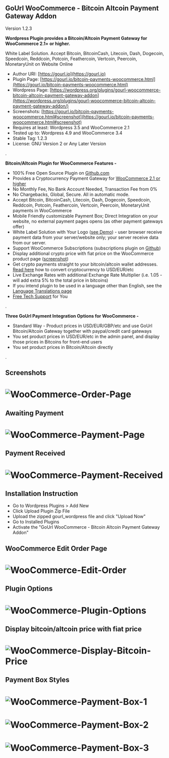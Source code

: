 
GoUrl WooCommerce - Bitcoin Altcoin Payment Gateway Addon
-----------------------------------------------------------

Version 1.2.3

**Wordpress Plugin provides a Bitcoin/Altcoin Payment Gateway for WooCommerce 2.1+ or higher.**

White Label Solution. Accept Bitcoin, BitcoinCash, Litecoin, Dash, Dogecoin, Speedcoin, Reddcoin, Potcoin, Feathercoin, Vertcoin, Peercoin, MonetaryUnit on Website Online

* Author URI: [https://gourl.io](https://gourl.io)
* Plugin Page: [https://gourl.io/bitcoin-payments-woocommerce.html](https://gourl.io/bitcoin-payments-woocommerce.html)
* Wordpress Page: [https://wordpress.org/plugins/gourl-woocommerce-bitcoin-altcoin-payment-gateway-addon](https://wordpress.org/plugins/gourl-woocommerce-bitcoin-altcoin-payment-gateway-addon/)
* Screenshots: [https://gourl.io/bitcoin-payments-woocommerce.html#screenshot](https://gourl.io/bitcoin-payments-woocommerce.html#screenshot)
* Requires at least: Wordpress 3.5 and WooCommerce 2.1
* Tested up to: Wordpress 4.9 and WooCommerce 3.4   
* Stable Tag: 1.2.3
* License: GNU Version 2 or Any Later Version

.



**Bitcoin/Altcoin Plugin for WooCommerce Features -**

* 100% Free Open Source Plugin on [Github.com](https://github.com/cryptoapi/Bitcoin-Payments-Woocommerce)
* Provides a Cryptocurrency Payment Gateway for [WooCommerce 2.1 or higher](https://wordpress.org/plugins/woocommerce/)
* No Monthly Fee, No Bank Account Needed, Transaction Fee from 0%
* No Chargebacks, Global, Secure. All in automatic mode.
* Accept Bitcoin, BitcoinCash, Litecoin, Dash, Dogecoin, Speedcoin, Reddcoin, Potcoin, Feathercoin, Vertcoin, Peercoin, MonetaryUnit payments in WooCommerce
* Mobile Friendly customizable Payment Box; Direct Integration on your website, no external payment pages opens (as other payment gateways offer)
* White Label Solution with Your Logo ([see Demo](https://gourl.io/lib/examples/box_only.php)) - user browser receive payment data from your server/website only; your server receive data from our server. 
* Support WooCommerce Subscriptions (subscriptions plugin on [Github](https://github.com/wp-premium/woocommerce-subscriptions))
* Display additional crypto price with fiat price on the WooCommerce product page ([screenshot](https://gourl.io/images/woocommerce/screenshot-8.png))
* Get crypto payments straight to your bitcoin/altcoin wallet addresses. [Read here](https://gourl.io/#usd) how to convert cryptocurrency to USD/EUR/etc
* Live Exchange Rates with additional Exchange Rate Multiplier (i.e. 1.05 - will add extra 5% to the total price in bitcoins)
* If you intend plugin to be used in a language other than English, see the [Language Translations page](https://gourl.io/languages.html)
* [Free Tech Support](https://gourl.io/view/contact/Contact_Us.html) for You



.

**Three GoUrl Payment Integration Options for WooCommerce -**

* Standard Way - Product prices in USD/EUR/GBP/etc and use GoUrl Bitcoin/Altcoin Gateway together with paypal/credit card gateways
* You set product prices in USD/EUR/etc in the admin panel, and display those prices in Bitcoins for front-end users
* You set product prices in Bitcoin/Altcoin directly

.


Screenshots
----------------


# ![WooCommerce-Order-Page](https://gourl.io/images/woocommerce/screenshot-2.png)


Awaiting Payment
----------------
# ![WooCommerce-Payment-Page](https://gourl.io/images/woocommerce/screenshot-3.png)


Payment Received
----------------
# ![WooCommerce-Payment-Received](https://gourl.io/images/woocommerce/screenshot-4.png)


Installation Instruction
----------------
* Go to Wordpress Plugins > Add New
* Click Upload Plugin Zip File
* Upload the zipped gourl_wordpress file and click "Upload Now"
* Go to Installed Plugins
* Activate the "GoUrl WooCommerce - Bitcoin Altcoin Payment Gateway Addon"

  
  
  
WooCommerce Edit Order Page
----------------
   
# ![WooCommerce-Edit-Order](https://gourl.io/images/woocommerce/screenshot-5.png)



Plugin Options
----------------

  
# ![WooCommerce-Plugin-Options](https://gourl.io/images/woocommerce/screenshot-1.png)
      


Display bitcoin/altcoin price with fiat price
----------------

  
# ![WooCommerce-Display-Bitcoin-Price](https://gourl.io/images/woocommerce/screenshot-8.png)
      


Payment Box Styles
----------------

  
# ![WooCommerce-Payment-Box-1](https://gourl.io/images/woocommerce/screenshot-9.png)
      

# ![WooCommerce-Payment-Box-2](https://gourl.io/images/woocommerce/screenshot-10.png)


# ![WooCommerce-Payment-Box-3](https://gourl.io/images/woocommerce/screenshot-11.png)
    
